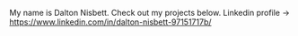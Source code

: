 My name is Dalton Nisbett. Check out my projects below. 
Linkedin profile -> https://www.linkedin.com/in/dalton-nisbett-97151717b/

<!---
nisbetda/nisbetda is a ✨ special ✨ repository because its `README.md` (this file) appears on your GitHub profile.
You can click the Preview link to take a look at your changes.
--->
